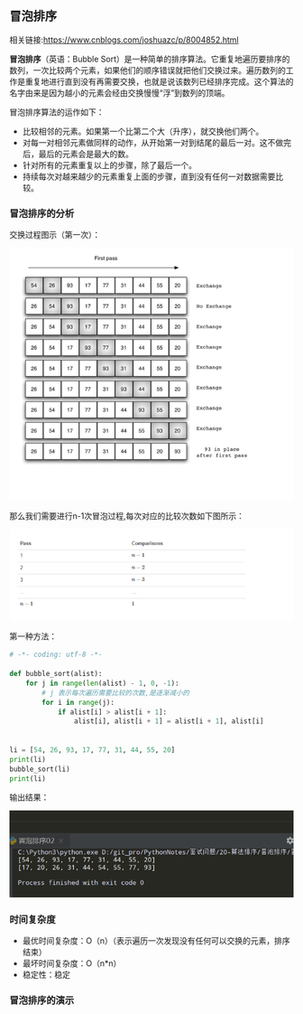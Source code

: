 ## 冒泡排序

相关链接:https://www.cnblogs.com/joshuazc/p/8004852.html

**冒泡排序**（英语：Bubble Sort）是一种简单的排序算法。它重复地遍历要排序的数列，一次比较两个元素，如果他们的顺序错误就把他们交换过来。遍历数列的工作是重复地进行直到没有再需要交换，也就是说该数列已经排序完成。这个算法的名字由来是因为越小的元素会经由交换慢慢“浮”到数列的顶端。

冒泡排序算法的运作如下：

- 比较相邻的元素。如果第一个比第二个大（升序），就交换他们两个。
- 对每一对相邻元素做同样的动作，从开始第一对到结尾的最后一对。这不做完后，最后的元素会是最大的数。
- 针对所有的元素重复以上的步骤，除了最后一个。
- 持续每次对越来越少的元素重复上面的步骤，直到没有任何一对数据需要比较。

### 冒泡排序的分析

交换过程图示（第一次）：

![](img/img-ret01.png)

那么我们需要进行n-1次冒泡过程,每次对应的比较次数如下图所示：

![](img/img-ret02.png)

第一种方法：

```python
# -*- coding: utf-8 -*-

def bubble_sort(alist):
    for j in range(len(alist) - 1, 0, -1):
        # j 表示每次遍历需要比较的次数,是逐渐减小的
        for i in range(j):
            if alist[i] > alist[i + 1]:
                alist[i], alist[i + 1] = alist[i + 1], alist[i]


li = [54, 26, 93, 17, 77, 31, 44, 55, 20]
print(li)
bubble_sort(li)
print(li)
```

输出结果：

![](img/img-ret03.png)

### 时间复杂度

- 最优时间复杂度：O（n）（表示遍历一次发现没有任何可以交换的元素，排序结束）
- 最坏时间复杂度：O（n*n）
- 稳定性：稳定

### 冒泡排序的演示



